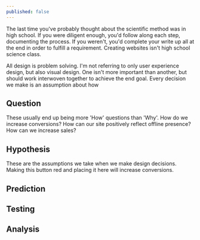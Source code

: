 ```yaml
---
published: false
---
```


The last time you've probably thought about the scientific method was in high school. If you were diligent enough, you'd follow along each step, documenting the process. If you weren't, you'd complete your write up all at the end in order to fulfill a requirement. Creating websites isn't high school science class.

All design is problem solving. I'm not referring to only user experience design, but also visual design. One isn't more important than another, but should work interwoven together to achieve the end goal. Every decision we make is an assumption about how 

## Question
These usually end up being more 'How' questions than 'Why'. How do we increase conversions? How can our site positively reflect offline presence? How can we increase sales? 

## Hypothesis
These are the assumptions we take when we make design decisions. Making this button red and placing it here will increase conversions. 

## Prediction

## Testing

## Analysis

